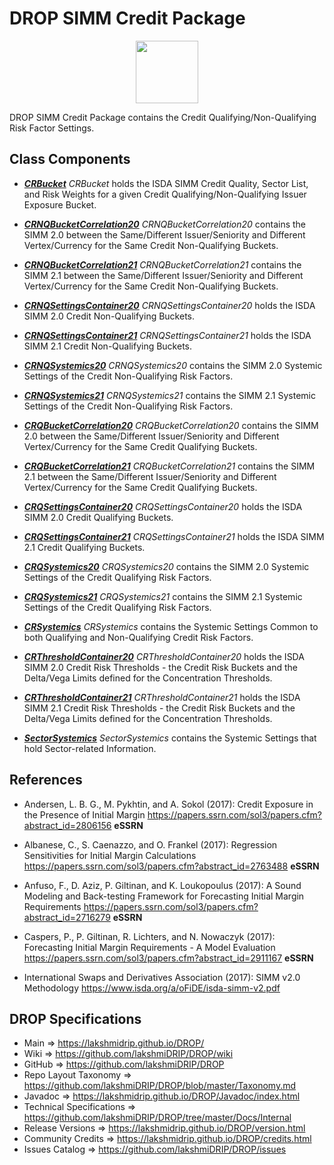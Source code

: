 # DROP SIMM Credit Package

<p align="center"><img src="https://github.com/lakshmiDRIP/DROP/blob/master/DRIP_Logo.gif?raw=true" width="100"></p>

DROP SIMM Credit Package contains the Credit Qualifying/Non-Qualifying Risk Factor Settings.


## Class Components

 * [***CRBucket***](https://github.com/lakshmiDRIP/DROP/tree/master/src/main/java/org/drip/simm/credit/CRBucket.java)
 <i>CRBucket</i> holds the ISDA SIMM Credit Quality, Sector List, and Risk Weights for a given Credit
 Qualifying/Non-Qualifying Issuer Exposure Bucket.

 * [***CRNQBucketCorrelation20***](https://github.com/lakshmiDRIP/DROP/tree/master/src/main/java/org/drip/simm/credit/CRNQBucketCorrelation20.java)
 <i>CRNQBucketCorrelation20</i> contains the SIMM 2.0 between the Same/Different Issuer/Seniority and
 Different Vertex/Currency for the Same Credit Non-Qualifying Buckets.

 * [***CRNQBucketCorrelation21***](https://github.com/lakshmiDRIP/DROP/tree/master/src/main/java/org/drip/simm/credit/CRNQBucketCorrelation21.java)
 <i>CRNQBucketCorrelation21</i> contains the SIMM 2.1 between the Same/Different Issuer/Seniority and
 Different Vertex/Currency for the Same Credit Non-Qualifying Buckets.

 * [***CRNQSettingsContainer20***](https://github.com/lakshmiDRIP/DROP/tree/master/src/main/java/org/drip/simm/credit/CRNQSettingsContainer20.java)
 <i>CRNQSettingsContainer20</i> holds the ISDA SIMM 2.0 Credit Non-Qualifying Buckets.

 * [***CRNQSettingsContainer21***](https://github.com/lakshmiDRIP/DROP/tree/master/src/main/java/org/drip/simm/credit/CRNQSettingsContainer21.java)
 <i>CRNQSettingsContainer21</i> holds the ISDA SIMM 2.1 Credit Non-Qualifying Buckets.

 * [***CRNQSystemics20***](https://github.com/lakshmiDRIP/DROP/tree/master/src/main/java/org/drip/simm/credit/CRNQSystemics20.java)
 <i>CRNQSystemics20</i> contains the SIMM 2.0 Systemic Settings of the Credit Non-Qualifying Risk Factors.

 * [***CRNQSystemics21***](https://github.com/lakshmiDRIP/DROP/tree/master/src/main/java/org/drip/simm/credit/CRNQSystemics21.java)
 <i>CRNQSystemics21</i> contains the SIMM 2.1 Systemic Settings of the Credit Non-Qualifying Risk Factors.

 * [***CRQBucketCorrelation20***](https://github.com/lakshmiDRIP/DROP/tree/master/src/main/java/org/drip/simm/credit/CRQBucketCorrelation20.java)
 <i>CRQBucketCorrelation20</i> contains the SIMM 2.0 between the Same/Different Issuer/Seniority and
 Different Vertex/Currency for the Same Credit Qualifying Buckets.

 * [***CRQBucketCorrelation21***](https://github.com/lakshmiDRIP/DROP/tree/master/src/main/java/org/drip/simm/credit/CRQBucketCorrelation21.java)
 <i>CRQBucketCorrelation21</i> contains the SIMM 2.1 between the Same/Different Issuer/Seniority and
 Different Vertex/Currency for the Same Credit Qualifying Buckets.

 * [***CRQSettingsContainer20***](https://github.com/lakshmiDRIP/DROP/tree/master/src/main/java/org/drip/simm/credit/CRQSettingsContainer20.java)
 <i>CRQSettingsContainer20</i> holds the ISDA SIMM 2.0 Credit Qualifying Buckets.

 * [***CRQSettingsContainer21***](https://github.com/lakshmiDRIP/DROP/tree/master/src/main/java/org/drip/simm/credit/CRQSettingsContainer21.java)
 <i>CRQSettingsContainer21</i> holds the ISDA SIMM 2.1 Credit Qualifying Buckets.

 * [***CRQSystemics20***](https://github.com/lakshmiDRIP/DROP/tree/master/src/main/java/org/drip/simm/credit/CRQSystemics20.java)
 <i>CRQSystemics20</i> contains the SIMM 2.0 Systemic Settings of the Credit Qualifying Risk Factors.

 * [***CRQSystemics21***](https://github.com/lakshmiDRIP/DROP/tree/master/src/main/java/org/drip/simm/credit/CRQSystemics21.java)
 <i>CRQSystemics21</i> contains the SIMM 2.1 Systemic Settings of the Credit Qualifying Risk Factors.

 * [***CRSystemics***](https://github.com/lakshmiDRIP/DROP/tree/master/src/main/java/org/drip/simm/credit/CRSystemics.java)
 <i>CRSystemics</i> contains the Systemic Settings Common to both Qualifying and Non-Qualifying Credit Risk
 Factors.

 * [***CRThresholdContainer20***](https://github.com/lakshmiDRIP/DROP/tree/master/src/main/java/org/drip/simm/credit/CRThresholdContainer20.java)
 <i>CRThresholdContainer20</i> holds the ISDA SIMM 2.0 Credit Risk Thresholds - the Credit Risk Buckets and
 the Delta/Vega Limits defined for the Concentration Thresholds.

 * [***CRThresholdContainer21***](https://github.com/lakshmiDRIP/DROP/tree/master/src/main/java/org/drip/simm/credit/CRThresholdContainer21.java)
 <i>CRThresholdContainer21</i> holds the ISDA SIMM 2.1 Credit Risk Thresholds - the Credit Risk Buckets and
 the Delta/Vega Limits defined for the Concentration Thresholds.

 * [***SectorSystemics***](https://github.com/lakshmiDRIP/DROP/tree/master/src/main/java/org/drip/simm/credit/SectorSystemics.java)
 <i>SectorSystemics</i> contains the Systemic Settings that hold Sector-related Information.


## References

 * Andersen, L. B. G., M. Pykhtin, and A. Sokol (2017): Credit Exposure in the Presence of Initial Margin
 	https://papers.ssrn.com/sol3/papers.cfm?abstract_id=2806156 <b>eSSRN</b>

 * Albanese, C., S. Caenazzo, and O. Frankel (2017): Regression Sensitivities for Initial Margin Calculations
 	https://papers.ssrn.com/sol3/papers.cfm?abstract_id=2763488 <b>eSSRN</b>

 * Anfuso, F., D. Aziz, P. Giltinan, and K. Loukopoulus (2017): A Sound Modeling and Back-testing Framework
 	for Forecasting Initial Margin Requirements https://papers.ssrn.com/sol3/papers.cfm?abstract_id=2716279
 		<b>eSSRN</b>

 * Caspers, P., P. Giltinan, R. Lichters, and N. Nowaczyk (2017): Forecasting Initial Margin Requirements - A
 	Model Evaluation https://papers.ssrn.com/sol3/papers.cfm?abstract_id=2911167 <b>eSSRN</b>

 * International Swaps and Derivatives Association (2017): SIMM v2.0 Methodology
		https://www.isda.org/a/oFiDE/isda-simm-v2.pdf


## DROP Specifications

 * Main                     => https://lakshmidrip.github.io/DROP/
 * Wiki                     => https://github.com/lakshmiDRIP/DROP/wiki
 * GitHub                   => https://github.com/lakshmiDRIP/DROP
 * Repo Layout Taxonomy     => https://github.com/lakshmiDRIP/DROP/blob/master/Taxonomy.md
 * Javadoc                  => https://lakshmidrip.github.io/DROP/Javadoc/index.html
 * Technical Specifications => https://github.com/lakshmiDRIP/DROP/tree/master/Docs/Internal
 * Release Versions         => https://lakshmidrip.github.io/DROP/version.html
 * Community Credits        => https://lakshmidrip.github.io/DROP/credits.html
 * Issues Catalog           => https://github.com/lakshmiDRIP/DROP/issues
